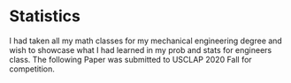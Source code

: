 # Statistics
I had taken all my math classes for my mechanical engineering degree and wish to showcase what I had learned in my prob and stats for engineers class.
The following Paper was submitted to USCLAP 2020 Fall for competition.
